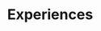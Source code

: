 ---
title: Experiences
draft: false
experiences:
  - title: Software Engineer
    organization:
      name:  Google
    dates: 'Jun 2021 - Present'
    location: Mountain view, CA
    writeup: >
      NDA
  
  - title: Software Engineer
    organization:
      name:  PilotCity
    dates: 'Aug 2018 - Mar 2020'
    location: San Leandro, CA
    writeup: >
      - Collaborated with other engineers to build a frontend platform that enables thousands of high school
      students to build projects from companies and win internships

      - Developed the backend system with microservice architecture design, designed and implemented phone
      verification component, group chat component in a loose coupling and Event-driven way

      - Developed RESTful API endpoints with AWS lambda, implemented caching layers for invalid requests, and
      database connections, improved the the cold start, and overall performance by 5x

      - Created and designed database schemas for analysis purpose and business decision making,
      Implemented Internal tools that make the workflow simple for the business team

      - Code review and mentor other engineers, optimized code, and fixed bugs from all engineering teams
      
  - title: Academic Program Intern - Software Lead
    organization:
      name: OSIsoft
    dates: 'Jun 2016 - Aug 2018'
    location: San Leandro, CA
    writeup: >
      - Learn how PI systems works, learn Agile management methodology, pitched San Leandro School district
      to implement PI system in an effort to save more energy, built data visualization dashboard demo in Angularjs

weight: 3
widget:
  handler: experiences

  # Options: sm, md, lg and xl. Default is md.
  width: lg

  sidebar:
    # Options: left and right. Leave blank to hide.
    position: left
    # Options: sm, md, lg and xl. Default is md.
    scale:
  
  background:
    # Options: primary, secondary, tertiary or any valid color value. Default is primary.
    color:
    image:
    # Options: auto, cover and contain. Default is auto.
    size:
    # Options: center, top, right, bottom, left.
    position:
    # Options: fixed, local, scroll.
    attachment: 
---